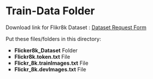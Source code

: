 <h1>Train-Data Folder</h1>

Download link for Flikr8k Dataset : <a href="https://forms.illinois.edu/sec/1713398">Dataset Request Form</a>

Put these files/folders in this directory:

<ul type="square">
	<li><strong>Flicker8k_Dataset</strong> Folder</li>
	<li><strong>Flickr8k.token.txt</strong> File</li>
	<li><strong>Flickr_8k.trainImages.txt</strong> File</li>
	<li><strong>Flickr_8k.devImages.txt</strong> File</li>
</ul>